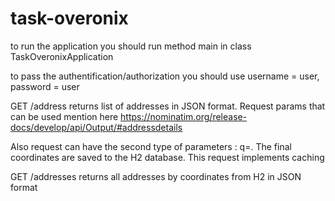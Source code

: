 # task-overonix

to run the application you should run method main in class TaskOveronixApplication

to pass the authentification/authorization you should use username = user, password = user

GET /address returns list of addresses in JSON format. Request params that can be used mention here https://nominatim.org/release-docs/develop/api/Output/#addressdetails

Also request can have the second type of parameters : q=<query>. The final coordinates are saved to the H2 database. This request implements caching

GET /addresses returns all addresses by coordinates from H2 in JSON format
